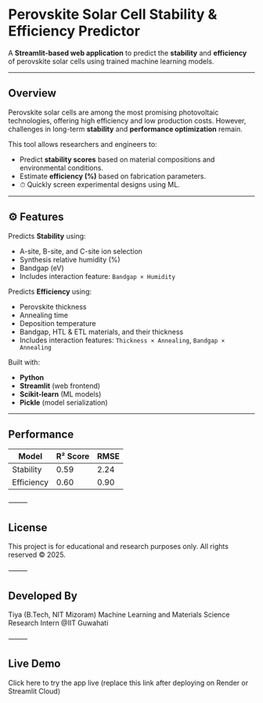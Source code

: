 # Perovskite Solar Cell Stability & Efficiency Predictor

A **Streamlit-based web application** to predict the **stability** and **efficiency** of perovskite solar cells using trained machine learning models.

---

##  Overview

Perovskite solar cells are among the most promising photovoltaic technologies, offering high efficiency and low production costs. However, challenges in long-term **stability** and **performance optimization** remain.

This tool allows researchers and engineers to:

-  Predict **stability scores** based on material compositions and environmental conditions.
-  Estimate **efficiency (%)** based on fabrication parameters.
- ⏱ Quickly screen experimental designs using ML.

---

## ⚙️ Features

Predicts **Stability** using:
- A-site, B-site, and C-site ion selection  
- Synthesis relative humidity (%)  
- Bandgap (eV)  
-  Includes interaction feature: `Bandgap × Humidity`

Predicts **Efficiency** using:
- Perovskite thickness  
- Annealing time  
- Deposition temperature  
- Bandgap, HTL & ETL materials, and their thickness  
- Includes interaction features: `Thickness × Annealing`, `Bandgap × Annealing`

 Built with:
- **Python**
- **Streamlit** (web frontend)
- **Scikit-learn** (ML models)
- **Pickle** (model serialization)

---
## Performance
| Model       | R² Score | RMSE   |
|-------------|----------|--------|
| Stability   | 0.59     | 2.24   |
| Efficiency  | 0.60     | 0.90   |
⸻

## License

This project is for educational and research purposes only.
All rights reserved © 2025.

⸻

## Developed By

Tiya
(B.Tech, NIT Mizoram)
Machine Learning and  Materials Science Research Intern @IIT Guwahati


⸻

## Live Demo 

Click here to try the app live
(replace this link after deploying on Render or Streamlit Cloud)


